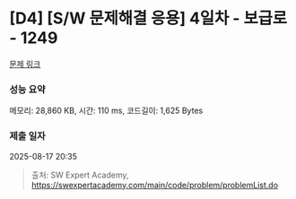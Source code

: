 # [D4] [S/W 문제해결 응용] 4일차 - 보급로 - 1249 

[문제 링크](https://swexpertacademy.com/main/code/problem/problemDetail.do?contestProbId=AV15QRX6APsCFAYD) 

### 성능 요약

메모리: 28,860 KB, 시간: 110 ms, 코드길이: 1,625 Bytes

### 제출 일자

2025-08-17 20:35



> 출처: SW Expert Academy, https://swexpertacademy.com/main/code/problem/problemList.do